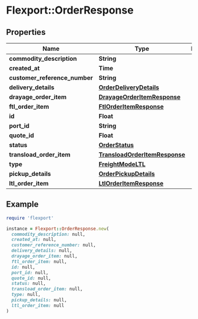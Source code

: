 # Flexport::OrderResponse

## Properties

| Name | Type | Description | Notes |
| ---- | ---- | ----------- | ----- |
| **commodity_description** | **String** |  | [optional] |
| **created_at** | **Time** |  |  |
| **customer_reference_number** | **String** |  | [optional] |
| **delivery_details** | [**OrderDeliveryDetails**](OrderDeliveryDetails.md) |  |  |
| **drayage_order_item** | [**DrayageOrderItemResponse**](DrayageOrderItemResponse.md) |  |  |
| **ftl_order_item** | [**FtlOrderItemResponse**](FtlOrderItemResponse.md) |  |  |
| **id** | **Float** |  |  |
| **port_id** | **String** |  | [optional] |
| **quote_id** | **Float** |  |  |
| **status** | [**OrderStatus**](OrderStatus.md) |  |  |
| **transload_order_item** | [**TransloadOrderItemResponse**](TransloadOrderItemResponse.md) |  | [optional] |
| **type** | [**FreightModeLTL**](FreightModeLTL.md) |  |  |
| **pickup_details** | [**OrderPickupDetails**](OrderPickupDetails.md) |  |  |
| **ltl_order_item** | [**LtlOrderItemResponse**](LtlOrderItemResponse.md) |  |  |

## Example

```ruby
require 'flexport'

instance = Flexport::OrderResponse.new(
  commodity_description: null,
  created_at: null,
  customer_reference_number: null,
  delivery_details: null,
  drayage_order_item: null,
  ftl_order_item: null,
  id: null,
  port_id: null,
  quote_id: null,
  status: null,
  transload_order_item: null,
  type: null,
  pickup_details: null,
  ltl_order_item: null
)
```

